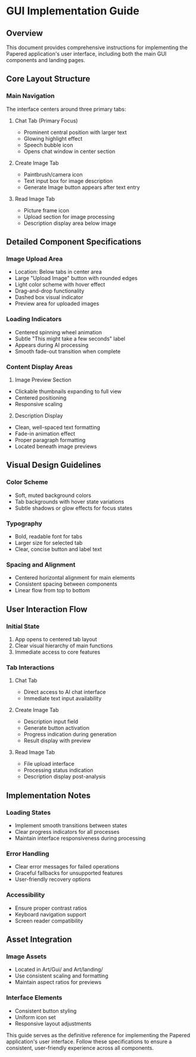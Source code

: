 # GUI Implementation Guide

## Overview
This document provides comprehensive instructions for implementing the Papered application's user interface, including both the main GUI components and landing pages.

## Core Layout Structure

### Main Navigation
The interface centers around three primary tabs:

1. Chat Tab (Primary Focus)
   - Prominent central position with larger text
   - Glowing highlight effect
   - Speech bubble icon
   - Opens chat window in center section

2. Create Image Tab
   - Paintbrush/camera icon
   - Text input box for image description
   - Generate Image button appears after text entry

3. Read Image Tab
   - Picture frame icon
   - Upload section for image processing
   - Description display area below image

## Detailed Component Specifications

### Image Upload Area
- Location: Below tabs in center area
- Large "Upload Image" button with rounded edges
- Light color scheme with hover effect
- Drag-and-drop functionality
- Dashed box visual indicator
- Preview area for uploaded images

### Loading Indicators
- Centered spinning wheel animation
- Subtle "This might take a few seconds" label
- Appears during AI processing
- Smooth fade-out transition when complete

### Content Display Areas

1. Image Preview Section
- Clickable thumbnails expanding to full view
- Centered positioning
- Responsive scaling

2. Description Display
- Clean, well-spaced text formatting
- Fade-in animation effect
- Proper paragraph formatting
- Located beneath image previews

## Visual Design Guidelines

### Color Scheme
- Soft, muted background colors
- Tab backgrounds with hover state variations
- Subtle shadows or glow effects for focus states

### Typography
- Bold, readable font for tabs
- Larger size for selected tab
- Clear, concise button and label text

### Spacing and Alignment
- Centered horizontal alignment for main elements
- Consistent spacing between components
- Linear flow from top to bottom

## User Interaction Flow

### Initial State
1. App opens to centered tab layout
2. Clear visual hierarchy of main functions
3. Immediate access to core features

### Tab Interactions
1. Chat Tab
   - Direct access to AI chat interface
   - Immediate text input availability

2. Create Image Tab
   - Description input field
   - Generate button activation
   - Progress indication during generation
   - Result display with preview

3. Read Image Tab
   - File upload interface
   - Processing status indication
   - Description display post-analysis

## Implementation Notes

### Loading States
- Implement smooth transitions between states
- Clear progress indicators for all processes
- Maintain interface responsiveness during processing

### Error Handling
- Clear error messages for failed operations
- Graceful fallbacks for unsupported features
- User-friendly recovery options

### Accessibility
- Ensure proper contrast ratios
- Keyboard navigation support
- Screen reader compatibility

## Asset Integration

### Image Assets
- Located in Art/Gui/ and Art/landing/
- Use consistent scaling and formatting
- Maintain aspect ratios for previews

### Interface Elements
- Consistent button styling
- Uniform icon set
- Responsive layout adjustments

This guide serves as the definitive reference for implementing the Papered application's user interface. Follow these specifications to ensure a consistent, user-friendly experience across all components.